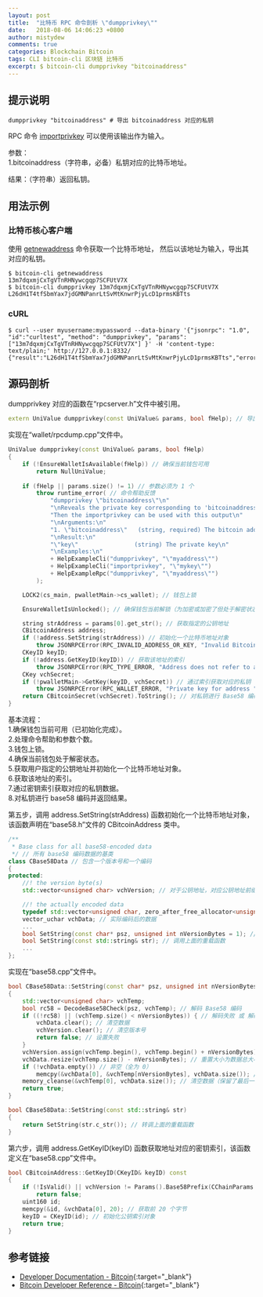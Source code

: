 ```yaml
---
layout: post
title:  "比特币 RPC 命令剖析 \"dumpprivkey\""
date:   2018-08-06 14:06:23 +0800
author: mistydew
comments: true
categories: Blockchain Bitcoin
tags: CLI bitcoin-cli 区块链 比特币
excerpt: $ bitcoin-cli dumpprivkey "bitcoinaddress"
---
```

## 提示说明

```shell
dumpprivkey "bitcoinaddress" # 导出 bitcoinaddress 对应的私钥
```

RPC 命令 [importprivkey](/blog/2018/08/bitcoin-rpc-command-importprivkey.html) 可以使用该输出作为输入。

参数：<br>
1.bitcoinaddress（字符串，必备）私钥对应的比特币地址。

结果：（字符串）返回私钥。

## 用法示例

### 比特币核心客户端

使用 [getnewaddress](/blog/2018/08/bitcoin-rpc-command-getnewaddress.html) 命令获取一个比特币地址，
然后以该地址为输入，导出其对应的私钥。

```shell
$ bitcoin-cli getnewaddress
13m7dqxmjCxTgVTnRHNywcgqp7SCFUtV7X
$ bitcoin-cli dumpprivkey 13m7dqxmjCxTgVTnRHNywcgqp7SCFUtV7X
L26dH1T4tfSbmYax7jdGMNPanrLtSvMtKnwrPjyLcD1prmsKBTts
```

### cURL

```shell
$ curl --user myusername:mypassword --data-binary '{"jsonrpc": "1.0", "id":"curltest", "method": "dumpprivkey", "params": ["13m7dqxmjCxTgVTnRHNywcgqp7SCFUtV7X"] }' -H 'content-type: text/plain;' http://127.0.0.1:8332/
{"result":"L26dH1T4tfSbmYax7jdGMNPanrLtSvMtKnwrPjyLcD1prmsKBTts","error":null,"id":"curltest"}
```

## 源码剖析
dumpprivkey 对应的函数在“rpcserver.h”文件中被引用。

```cpp
extern UniValue dumpprivkey(const UniValue& params, bool fHelp); // 导出私钥
```

实现在“wallet/rpcdump.cpp”文件中。

```cpp
UniValue dumpprivkey(const UniValue& params, bool fHelp)
{
    if (!EnsureWalletIsAvailable(fHelp)) // 确保当前钱包可用
        return NullUniValue;
    
    if (fHelp || params.size() != 1) // 参数必须为 1 个
        throw runtime_error( // 命令帮助反馈
            "dumpprivkey \"bitcoinaddress\"\n"
            "\nReveals the private key corresponding to 'bitcoinaddress'.\n"
            "Then the importprivkey can be used with this output\n"
            "\nArguments:\n"
            "1. \"bitcoinaddress\"   (string, required) The bitcoin address for the private key\n"
            "\nResult:\n"
            "\"key\"                (string) The private key\n"
            "\nExamples:\n"
            + HelpExampleCli("dumpprivkey", "\"myaddress\"")
            + HelpExampleCli("importprivkey", "\"mykey\"")
            + HelpExampleRpc("dumpprivkey", "\"myaddress\"")
        );

    LOCK2(cs_main, pwalletMain->cs_wallet); // 钱包上锁

    EnsureWalletIsUnlocked(); // 确保钱包当前解锁（为加密或加密了但处于解密状态）

    string strAddress = params[0].get_str(); // 获取指定的公钥地址
    CBitcoinAddress address;
    if (!address.SetString(strAddress)) // 初始化一个比特币地址对象
        throw JSONRPCError(RPC_INVALID_ADDRESS_OR_KEY, "Invalid Bitcoin address");
    CKeyID keyID;
    if (!address.GetKeyID(keyID)) // 获取该地址的索引
        throw JSONRPCError(RPC_TYPE_ERROR, "Address does not refer to a key");
    CKey vchSecret;
    if (!pwalletMain->GetKey(keyID, vchSecret)) // 通过索引获取对应的私钥
        throw JSONRPCError(RPC_WALLET_ERROR, "Private key for address " + strAddress + " is not known");
    return CBitcoinSecret(vchSecret).ToString(); // 对私钥进行 Base58 编码并返回结果
}
```

基本流程：<br>
1.确保钱包当前可用（已初始化完成）。<br>
2.处理命令帮助和参数个数。<br>
3.钱包上锁。<br>
4.确保当前钱包处于解密状态。<br>
5.获取用户指定的公钥地址并初始化一个比特币地址对象。<br>
6.获取该地址的索引。<br>
7.通过密钥索引获取对应的私钥数据。<br>
8.对私钥进行 base58 编码并返回结果。

第五步，调用 address.SetString(strAddress) 函数初始化一个比特币地址对象，该函数声明在“base58.h”文件的 CBitcoinAddress 类中。

```cpp
/**
 * Base class for all base58-encoded data
 */ // 所有 base58 编码数据的基类
class CBase58Data // 包含一个版本号和一个编码
{
protected:
    //! the version byte(s)
    std::vector<unsigned char> vchVersion; // 对于公钥地址，对应公钥地址前缀

    //! the actually encoded data
    typedef std::vector<unsigned char, zero_after_free_allocator<unsigned char> > vector_uchar;
    vector_uchar vchData; // 实际编码后的数据
    ...
    bool SetString(const char* psz, unsigned int nVersionBytes = 1); // 使用 C 风格字符串初始化数据
    bool SetString(const std::string& str); // 调用上面的重载函数
    ...
};
```

实现在“base58.cpp”文件中。

```cpp
bool CBase58Data::SetString(const char* psz, unsigned int nVersionBytes)
{
    std::vector<unsigned char> vchTemp;
    bool rc58 = DecodeBase58Check(psz, vchTemp); // 解码 Base58 编码
    if ((!rc58) || (vchTemp.size() < nVersionBytes)) { // 解码失败 或 解码后的数据小于 1 个字节
        vchData.clear(); // 清空数据
        vchVersion.clear(); // 清空版本号
        return false; // 设置失败
    }
    vchVersion.assign(vchTemp.begin(), vchTemp.begin() + nVersionBytes); // 验证版本号
    vchData.resize(vchTemp.size() - nVersionBytes); // 重置大小为数据总大小 - 1 个字节的版本号，并初始化为 0
    if (!vchData.empty()) // 非空（全为 0）
        memcpy(&vchData[0], &vchTemp[nVersionBytes], vchData.size()); // 复制除版本号的数据
    memory_cleanse(&vchTemp[0], vchData.size()); // 清空数据（保留了最后一个字节？）
    return true;
}

bool CBase58Data::SetString(const std::string& str)
{
    return SetString(str.c_str()); // 转调上面的重载函数
}
```

第六步，调用 address.GetKeyID(keyID) 函数获取地址对应的密钥索引，该函数定义在“base58.cpp”文件中。

```cpp
bool CBitcoinAddress::GetKeyID(CKeyID& keyID) const
{
    if (!IsValid() || vchVersion != Params().Base58Prefix(CChainParams::PUBKEY_ADDRESS)) // 地址有效 且 版本号正确
        return false;
    uint160 id;
    memcpy(&id, &vchData[0], 20); // 获取前 20 个字节
    keyID = CKeyID(id); // 初始化公钥索引对象
    return true;
}
```

## 参考链接

* [Developer Documentation - Bitcoin](https://bitcoin.org/en/developer-documentation){:target="_blank"}
* [Bitcoin Developer Reference - Bitcoin](https://bitcoin.org/en/developer-reference#dumpprivkey){:target="_blank"}

